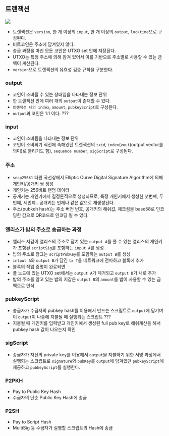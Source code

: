 ## 트랜잭션

![](https://bitcoin.org/img/dev/en-tx-overview.svg)

- 트랜잭션은 `version`, 한 개 이상의 `input`, 한 개 이상의 `output`, `locktime`으로 구성된다.
- 비트코인은 주소에 담겨있지 않다.
- 송금 과정을 마친 모든 코인은 UTXO set 안에 저장된다.
- UTXO는 특정 주소에 의해 잠겨 있어서 이를 기반으로 주소별로 사용할 수 있는 금액이 계산된다.
- `version`으로 트랜잭션의 유효성 검증 규칙을 구분한다.

### output

- 코인이 소비될 수 있는 상태임을 나타내는 정보 단위
- 한 트랜잭션 안에 여러 개의 `output`이 존재할 수 있다.
- `트랜잭션 내의 index`, `amount`, `pubkeyScript`로 구성된다.
- `output`과 코인은 1:1 이다. ???

### input

- 코인이 소비됨을 나타내는 정보 단위
- 코인이 소비되기 직전에 속해있던 트랜잭션의 `txid`, `index`(`vout`(output vector를 의미)로 불리기도 함), `sequence number`, `sigScript`로 구성된다.

### 주소

- `secp256k1` 타원 곡선상에서 Elliptic Curve Digital Signature Algorithm에 의해 개인키/공개키 쌍 생성
- 개인키는 256비트 랜덤 데이터
- 공개키는 개인키에서 결정론적으로 생성되므로, 특정 개인키에서 생성한 첫번쨰, 두번째, 세번쨰.. 공개키는 언제나 같은 값으로 재생성된다.
- 주소(pubkeh hash)는 주소 버전 번호, 공개키의 해쉬값, 체크섬을 base58로 인코딩한 값으로 QR코드로 인코딩 될 수 있다.

### 앨리스가 밥의 주소로 송금하는 과정

- 앨리스 지갑이 앨리스의 주소로 잠겨 있는 `output A`를 풀 수 있는 앨리스의 개인키가 포함된 `scriptSig`를 포함하는 `input A`를 생성
- 밥의 주소로 잠그는 `scriptPubKey`를 포함하는 `output B`를 생성
- `intput A`와 `output B`가 담긴 `tx T`을 네트워크에 전파하고 블록에 추가
- 블록의 작업 증명이 완료되면
- 풀 노드에 있는 UTXO set에서는 `output A`가 제거되고 `output B`가 새로 추가
- 밥의 주소를 알고 있는 밥의 지갑은 `output B`의 `amount`를 밥이 사용할 수 있는 금액으로 인식

### pubkeyScript

- 송금자가 수금자의 pubkey hash를 이용해서 만드는 스크립트로 `output`에 담기며 이 `output`이 나중에 지불될 때 실행되는 스크립트 ???
- 지불될 때 개인키를 입력받고 개인키에서 생성된 full pub key로 해쉬계산을 해서 pubkey hash 값이 나오는지 확인

### sigScript

- 송금자가 자신의 private key를 이용해서 `output`을 지불하기 위한 서명 과정에서 실행되는 스크립트로 `signature`와 `pubKey`를 `output`에 담겨있던 `pubkeyScript`에 제공하고 `pubkeyScript`를 실행한다.

### P2PKH

- Pay to Public Key Hash
- 수금자의 단순 Public Key Hash에 송금

### P2SH

- Pay to Script Hash
- MultiSig 등 수금자가 실행할 스크립트의 Hash에 송금
